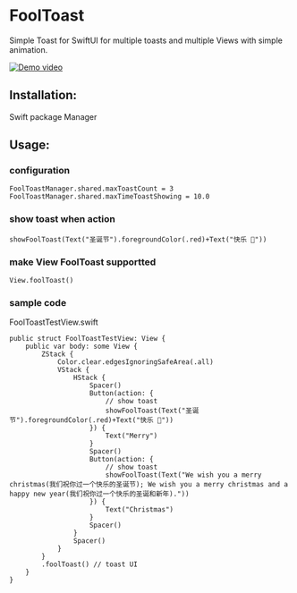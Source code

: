 # FoolToast 
Simple Toast for SwiftUI for multiple toasts and multiple Views with simple animation.  
 
[![Demo video](http://img.youtube.com/vi/ypLRy-jUdcw/0.jpg)](https://www.youtube.com/embed/ypLRy-jUdcw "Click to play Demo Video") 
 
## Installation: 
Swift package Manager   
 
## Usage:  
 
### configuration 
```
FoolToastManager.shared.maxToastCount = 3 
FoolToastManager.shared.maxTimeToastShowing = 10.0 
``` 
### show toast when action
```
showFoolToast(Text("圣诞节").foregroundColor(.red)+Text("快乐 🎄")) 
```
### make View FoolToast supportted
```
View.foolToast() 
```
### sample code 
FoolToastTestView.swift  
```
public struct FoolToastTestView: View {
    public var body: some View {
        ZStack {
            Color.clear.edgesIgnoringSafeArea(.all)
            VStack {
                HStack {
                    Spacer()
                    Button(action: {
                        // show toast
                        showFoolToast(Text("圣诞节").foregroundColor(.red)+Text("快乐 🎄")) 
                    }) {
                        Text("Merry")
                    }
                    Spacer()
                    Button(action: {
                        // show toast
                        showFoolToast(Text("We wish you a merry christmas(我们祝你过一个快乐的圣诞节); We wish you a merry christmas and a happy new year(我们祝你过一个快乐的圣诞和新年)."))
                    }) {
                        Text("Christmas")
                    }
                    Spacer()
                }
                Spacer()
            }
        }
        .foolToast() // toast UI
    }
}
```
